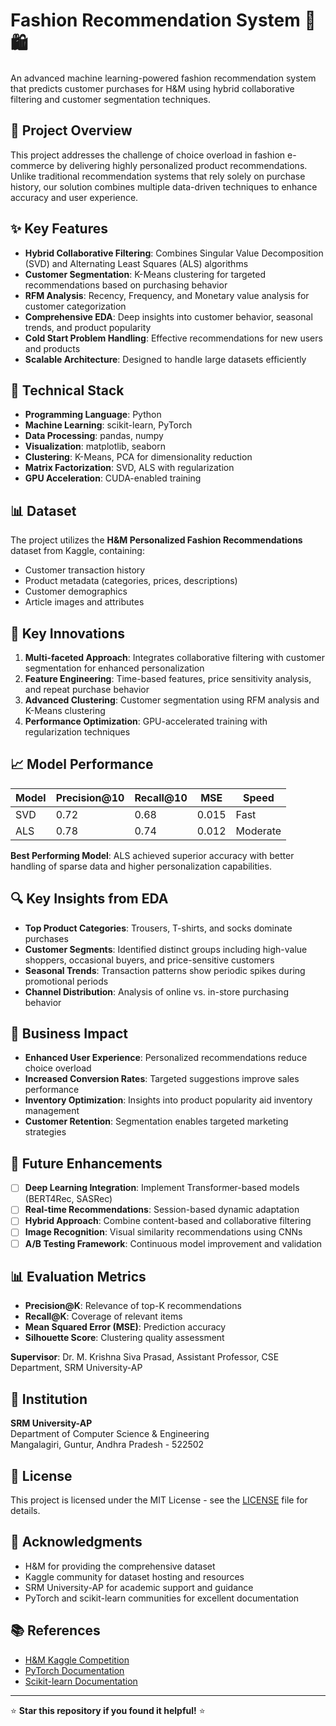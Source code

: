 # Fashion Recommendation System 👗🛍️

An advanced machine learning-powered fashion recommendation system that predicts customer purchases for H&M using hybrid collaborative filtering and customer segmentation techniques.

## 🌟 Project Overview

This project addresses the challenge of choice overload in fashion e-commerce by delivering highly personalized product recommendations. Unlike traditional recommendation systems that rely solely on purchase history, our solution combines multiple data-driven techniques to enhance accuracy and user experience.

## ✨ Key Features

- **Hybrid Collaborative Filtering**: Combines Singular Value Decomposition (SVD) and Alternating Least Squares (ALS) algorithms
- **Customer Segmentation**: K-Means clustering for targeted recommendations based on purchasing behavior
- **RFM Analysis**: Recency, Frequency, and Monetary value analysis for customer categorization
- **Comprehensive EDA**: Deep insights into customer behavior, seasonal trends, and product popularity
- **Cold Start Problem Handling**: Effective recommendations for new users and products
- **Scalable Architecture**: Designed to handle large datasets efficiently

## 🔧 Technical Stack

- **Programming Language**: Python
- **Machine Learning**: scikit-learn, PyTorch
- **Data Processing**: pandas, numpy
- **Visualization**: matplotlib, seaborn
- **Clustering**: K-Means, PCA for dimensionality reduction
- **Matrix Factorization**: SVD, ALS with regularization
- **GPU Acceleration**: CUDA-enabled training

## 📊 Dataset

The project utilizes the **H&M Personalized Fashion Recommendations** dataset from Kaggle, containing:
- Customer transaction history
- Product metadata (categories, prices, descriptions)
- Customer demographics
- Article images and attributes

## 🚀 Key Innovations

1. **Multi-faceted Approach**: Integrates collaborative filtering with customer segmentation for enhanced personalization
2. **Feature Engineering**: Time-based features, price sensitivity analysis, and repeat purchase behavior
3. **Advanced Clustering**: Customer segmentation using RFM analysis and K-Means clustering
4. **Performance Optimization**: GPU-accelerated training with regularization techniques

## 📈 Model Performance

| Model | Precision@10 | Recall@10 | MSE | Speed |
|-------|-------------|-----------|-----|-------|
| SVD   | 0.72        | 0.68      | 0.015 | Fast |
| ALS   | 0.78        | 0.74      | 0.012 | Moderate |

**Best Performing Model**: ALS achieved superior accuracy with better handling of sparse data and higher personalization capabilities.

## 🔍 Key Insights from EDA

- **Top Product Categories**: Trousers, T-shirts, and socks dominate purchases
- **Customer Segments**: Identified distinct groups including high-value shoppers, occasional buyers, and price-sensitive customers  
- **Seasonal Trends**: Transaction patterns show periodic spikes during promotional periods
- **Channel Distribution**: Analysis of online vs. in-store purchasing behavior

## 🎯 Business Impact

- **Enhanced User Experience**: Personalized recommendations reduce choice overload
- **Increased Conversion Rates**: Targeted suggestions improve sales performance
- **Inventory Optimization**: Insights into product popularity aid inventory management
- **Customer Retention**: Segmentation enables targeted marketing strategies

## 🔮 Future Enhancements

- [ ] **Deep Learning Integration**: Implement Transformer-based models (BERT4Rec, SASRec)
- [ ] **Real-time Recommendations**: Session-based dynamic adaptation
- [ ] **Hybrid Approach**: Combine content-based and collaborative filtering
- [ ] **Image Recognition**: Visual similarity recommendations using CNNs
- [ ] **A/B Testing Framework**: Continuous model improvement and validation

## 📊 Evaluation Metrics

- **Precision@K**: Relevance of top-K recommendations
- **Recall@K**: Coverage of relevant items
- **Mean Squared Error (MSE)**: Prediction accuracy
- **Silhouette Score**: Clustering quality assessment

**Supervisor**: Dr. M. Krishna Siva Prasad, Assistant Professor, CSE Department, SRM University-AP

## 🏫 Institution

**SRM University-AP**  
Department of Computer Science & Engineering  
Mangalagiri, Guntur, Andhra Pradesh - 522502

## 📝 License

This project is licensed under the MIT License - see the [LICENSE](LICENSE) file for details.

## 🙏 Acknowledgments

- H&M for providing the comprehensive dataset
- Kaggle community for dataset hosting and resources
- SRM University-AP for academic support and guidance
- PyTorch and scikit-learn communities for excellent documentation

## 📚 References

- [H&M Kaggle Competition](https://www.kaggle.com/c/h-and-m-personalized-fashion-recommendations/data)
- [PyTorch Documentation](https://pytorch.org/docs/stable/index.html)
- [Scikit-learn Documentation](https://scikit-learn.org/)

---

⭐ **Star this repository if you found it helpful!** ⭐
